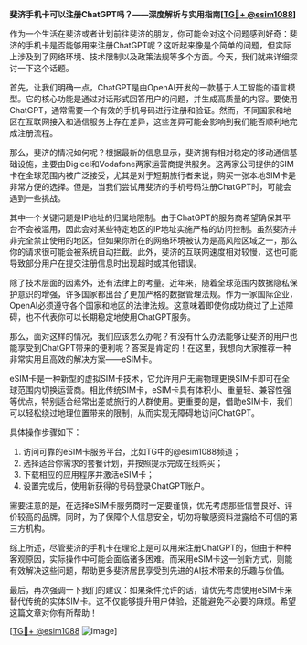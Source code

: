 **斐济手机卡可以注册ChatGPT吗？——深度解析与实用指南[[TG💪+ @esim1088](https://t.me/s/esim1088)]**

作为一个生活在斐济或者计划前往斐济的朋友，你可能会对这个问题感到好奇：斐济的手机卡是否能够用来注册ChatGPT呢？这听起来像是个简单的问题，但实际上涉及到了网络环境、技术限制以及政策法规等多个方面。今天，我们就来详细探讨一下这个话题。

首先，让我们明确一点，ChatGPT是由OpenAI开发的一款基于人工智能的语言模型。它的核心功能是通过对话形式回答用户的问题，并生成高质量的内容。要使用ChatGPT，通常需要一个有效的手机号码进行注册和验证。然而，不同国家和地区在互联网接入和通信服务上存在差异，这些差异可能会影响到我们能否顺利地完成注册流程。

那么，斐济的情况如何呢？根据最新的信息显示，斐济拥有相对稳定的移动通信基础设施，主要由Digicel和Vodafone两家运营商提供服务。这两家公司提供的SIM卡在全球范围内被广泛接受，尤其是对于短期旅行者来说，购买一张本地SIM卡是非常方便的选择。但是，当我们尝试用斐济的手机号码注册ChatGPT时，可能会遇到一些挑战。

其中一个关键问题是IP地址的归属地限制。由于ChatGPT的服务商希望确保其平台不会被滥用，因此会对某些特定地区的IP地址实施严格的访问控制。虽然斐济并非完全禁止使用的地区，但如果你所在的网络环境被认为是高风险区域之一，那么你的请求很可能会被系统自动拦截。此外，斐济的互联网速度相对较慢，这也可能导致部分用户在提交注册信息时出现超时或其他错误。

除了技术层面的因素外，还有法律上的考量。近年来，随着全球范围内数据隐私保护意识的增强，许多国家都出台了更加严格的数据管理法规。作为一家国际企业，OpenAI必须遵守各个国家和地区的法律法规。这意味着即使你成功绕过了上述障碍，也不代表你可以长期稳定地使用ChatGPT服务。

那么，面对这样的情况，我们应该怎么办呢？有没有什么办法能够让斐济的用户也能享受到ChatGPT带来的便利呢？答案是肯定的！在这里，我想向大家推荐一种非常实用且高效的解决方案——eSIM卡。

eSIM卡是一种新型的虚拟SIM卡技术，它允许用户无需物理更换SIM卡即可在全球范围内切换运营商。相比传统SIM卡，eSIM卡具有体积小、重量轻、兼容性强等优点，特别适合经常出差或旅行的人群使用。更重要的是，借助eSIM卡，我们可以轻松绕过地理位置带来的限制，从而实现无障碍地访问ChatGPT。

具体操作步骤如下：
1. 访问可靠的eSIM卡服务平台，比如TG中的@esim1088频道；
2. 选择适合你需求的套餐计划，并按照提示完成在线购买；
3. 下载相应的应用程序并激活eSIM卡；
4. 设置完成后，使用新获得的号码登录ChatGPT账户。

需要注意的是，在选择eSIM卡服务商时一定要谨慎，优先考虑那些信誉良好、评价较高的品牌。同时，为了保障个人信息安全，切勿将敏感资料泄露给不可信的第三方机构。

综上所述，尽管斐济的手机卡在理论上是可以用来注册ChatGPT的，但由于种种客观原因，实际操作中可能会面临诸多困难。而采用eSIM卡这一创新方式，则能有效解决这些问题，帮助更多斐济居民享受到先进的AI技术带来的乐趣与价值。

最后，再次强调一下我们的建议：如果条件允许的话，请优先考虑使用eSIM卡来替代传统的实体SIM卡。这不仅能够提升用户体验，还能避免不必要的麻烦。希望这篇文章对你有所帮助！

[[TG💪+ @esim1088](https://t.me/s/esim1088) ![Image](https://i.postimg.cc/4NQfJmqS/Snipaste-2025-05-13-00-14-12.png)]